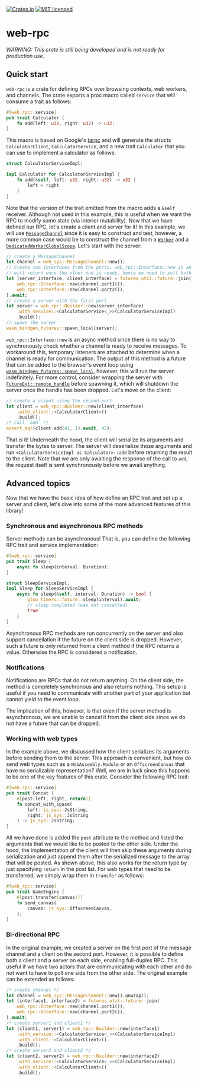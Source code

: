 [![Crates.io][crates-badge]][crates-url]
[![MIT licensed][mit-badge]][mit-url]

[crates-badge]: https://img.shields.io/crates/v/web-rpc.svg
[crates-url]: https://crates.io/crates/web-rpc
[mit-badge]: https://img.shields.io/badge/license-MIT-blue.svg
[mit-url]: LICENSE

# web-rpc
*WARNING: This crate is still being developed and is not ready for production use.*

## Quick start
`web-rpc` is a crate for defining RPCs over browsing contexts, web workers, and channels. The crate exports a proc macro called `service` that will consume a trait as follows:
```rust
#[web_rpc::service]
pub trait Calculator {
    fn add(left: u32, right: u32) -> u32;
}
```
This macro is based on Google's [tarpc](https://github.com/google/tarpc) and will generate the structs `CalculatorClient`, `CalculatorService`, and a new trait `Calculator` that you can use to implement a calculator as follows:
```rust
struct CalculatorServiceImpl;

impl Calculator for CalculatorServiceImpl {
    fn add(&self, left: u32, right: u32) -> u32 {
        left + right
    }
}
```
Note that the version of the trait emitted from the macro adds a `&self` receiver. Although not used in this example, this is useful when we want the RPC to modify some state (via interior mutability). Now that we have defined our RPC, let's create a client and server for it! In this example, we will use [`MessageChannel`](https://docs.rs/web-sys/latest/web_sys/struct.MessageChannel.html) since it is easy to construct and test, however, a more common case would be to construct the channel from a [`Worker`](https://docs.rs/web-sys/latest/web_sys/struct.Worker.html) and a [`DedicatedWorkerGlobalScope`](https://docs.rs/web-sys/latest/web_sys/struct.DedicatedWorkerGlobalScope.html). Let's start with the server:
```rust
// create a MessageChannel
let channel = web_sys::MessageChannel::new();
// Create two interfaces from the ports. web_rpc::Interface::new is an async method that
// will return once the other end is ready, hence we need to poll both at the same time
let (server_interface, client_interface) = futures_util::future::join(
    web_rpc::Interface::new(channel.port1()),
    web_rpc::Interface::new(channel.port2()),
).await;
// create a server with the first port
let server = web_rpc::Builder::new(server_interface)
    .with_service::<CalculatorService<_>>(CalculatorServiceImpl)
    .build();
// spawn the server
wasm_bindgen_futures::spawn_local(server);
```
`web_rpc::Interface::new` is an async method since there is no way to synchronously check whether a channel is ready to receive messages. To workaround this, temporary listeners are attached to determine when a channel is ready for communication. The output of this method is a future that can be added to the browser's event loop using [`wasm_bindgen_futures::spawn_local`](https://docs.rs/wasm-bindgen-futures/latest/wasm_bindgen_futures/fn.spawn_local.html), however, this will run the server indefinitely. For more control, consider wrapping the server with [`FutureExt::remote_handle`](https://docs.rs/futures/latest/futures/future/trait.FutureExt.html#method.remote_handle) before spawning it, which will shutdown the server once the handle has been dropped. Let's move on the client:
```rust
// create a client using the second port
let client = web_rpc::Builder::new(client_interface)
    .with_client::<CalculatorClient>()
    .build();
/* call `add` */
assert_eq!(client.add(41, 1).await, 42);
```
That is it! Underneath the hood, the client will serialize its arguments and transfer the bytes to server. The server will deserialize those arguments and run `<CalculatorServiceImpl as Calculator>::add` before returning the result to the client. Note that we are only awaiting the response of the call to `add`, the request itself is sent synchronously before we await anything.

## Advanced topics
Now that we have the basic idea of how define an RPC trait and set up a server and client, let's dive into some of the more advanced features of this library!

### Synchronous and asynchronous RPC methods
Server methods can be asynchronous! That is, you can define the following RPC trait and service implementation:

```rust
#[web_rpc::service]
pub trait Sleep {
    async fn sleep(interval: Duration);
}

struct SleepServiceImpl;
impl Sleep for SleepServiceImpl {
    async fn sleep(&self, interval: Duration) -> bool {
        gloo_timers::future::sleep(interval).await;
        // sleep completed (was not cancelled)
        true
    }
}
```
Asynchronous RPC methods are run concurrently on the server and also support cancellation if the future on the client side is dropped. However, such a future is only returned from a client method if the RPC returns a value. Otherwise the RPC is considered a notification.

### Notifications
Notifications are RPCs that do not return anything. On the client side, the method is completely synchronous and also returns nothing. This setup is useful if you need to communicate with another part of your application but cannot yield to the event loop.

The implication of this, however, is that even if the server method is asynchronous, we are unable to cancel it from the client side since we do not have a future that can be dropped.

### Working with web types
In the example above, we discussed how the client serializes its arguments before sending them to the server. This approach is convenient, but how do send web types such as a `WebAssembly.Module` or an `OffscreenCanvas` that have no serializable representation? Well, we are in luck since this happens to be one of the key features of this crate. Consider the following RPC trait:
```rust
#[web_rpc::service]
pub trait Concat {
    #[post(left, right, return)]
    fn concat_with_space(
        left: js_sys::JsString,
        right: js_sys::JsString
    ) -> js_sys::JsString;
}
```
All we have done is added the `post` attribute to the method and listed the arguments that we would like to be posted to the other side. Under the hood, the implementation of the client will then skip these arguments during serialization and just append them after the serialized message to the array that will be posted. As shown above, this also works for the return type by just specifying `return` in the post list. For web types that need to be transferred, we simply wrap them in `transfer` as follows:
```rust
#[web_rpc::service]
pub trait GameEngine {
    #[post(transfer(canvas))]
    fn send_canvas(
        canvas: js_sys::OffscreenCanvas,
    );
}
```
### Bi-directional RPC
In the original example, we created a server on the first port of the message channel and a client on the second port. However, it is possible to define both a client and a server on each side, enabling full-duplex RPC. This useful if we have two actors that are communicating with each other and do not want to have to poll one side from the other side. The original example can be extended as follows:
```rust
/* create channel */
let channel = web_sys::MessageChannel::new().unwrap();
let (interface1, interface2) = futures_util::future::join(
    web_rpc::Interface::new(channel.port1()),
    web_rpc::Interface::new(channel.port2()),
).await;
/* create server1 and client1 */
let (client1, server1) = web_rpc::Builder::new(interface1)
    .with_service::<CalculatorService<_>>(CalculatorServiceImpl)
    .with_client::<CalculatorClient>()
    .build();
/* create server2 and client2 */
let (client2, server2) = web_rpc::Builder::new(interface2)
    .with_service::<CalculatorService<_>>(CalculatorServiceImpl)
    .with_client::<CalculatorClient>()
    .build();
```



